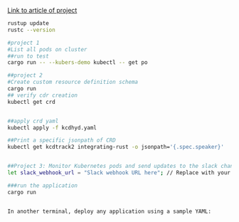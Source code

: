 [Link to article of project](https://blog.kubesimplify.com/kubernetes-management-with-rust-a-dive-into-generic-client-go-controller-abstractions-and-crd-macros-with-kubers#heading-step-1-initialize-the-project)

```bash
rustup update
rustc --version

#project 1
#List all pods on cluster
##run to test
cargo run -- --kubers-demo kubectl -- get po

##project 2
#Create custom resource definition schema
cargo run
## verify cdr creation
kubectl get crd


##apply crd yaml
kubectl apply -f kcdhyd.yaml

##Print a specific jsonpath of CRD
kubectl get kcdtrack2 integrating-rust -o jsonpath='{.spec.speaker}'


##Project 3: Monitor Kubernetes pods and send updates to the slack channel
let slack_webhook_url = "Slack webhook URL here"; // Replace with your Slack webhook URL

###run the application
cargo run


In another terminal, deploy any application using a sample YAML:
```